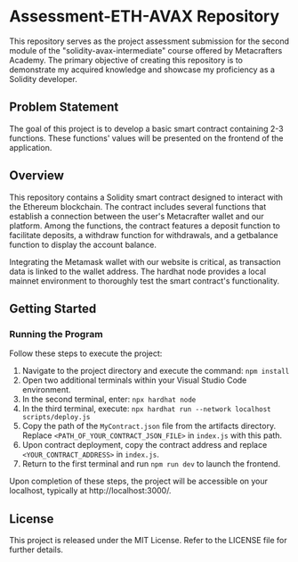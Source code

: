 # Assessment-ETH-AVAX Repository

This repository serves as the project assessment submission for the second module of the "solidity-avax-intermediate" course offered by Metacrafters Academy. The primary objective of creating this repository is to demonstrate my acquired knowledge and showcase my proficiency as a Solidity developer.

## Problem Statement

The goal of this project is to develop a basic smart contract containing 2-3 functions. These functions' values will be presented on the frontend of the application.

## Overview

This repository contains a Solidity smart contract designed to interact with the Ethereum blockchain. The contract includes several functions that establish a connection between the user's Metacrafter wallet and our platform. Among the functions, the contract features a deposit function to facilitate deposits, a withdraw function for withdrawals, and a getbalance function to display the account balance.

Integrating the Metamask wallet with our website is critical, as transaction data is linked to the wallet address. The hardhat node provides a local mainnet environment to thoroughly test the smart contract's functionality.

## Getting Started

### Running the Program

Follow these steps to execute the project:

1. Navigate to the project directory and execute the command: `npm install`
2. Open two additional terminals within your Visual Studio Code environment.
3. In the second terminal, enter: `npx hardhat node`
4. In the third terminal, execute: `npx hardhat run --network localhost scripts/deploy.js`
5. Copy the path of the `MyContract.json` file from the artifacts directory. Replace `<PATH_OF_YOUR_CONTRACT_JSON_FILE>` in `index.js` with this path.
6. Upon contract deployment, copy the contract address and replace `<YOUR_CONTRACT_ADDRESS>` in `index.js`.
7. Return to the first terminal and run `npm run dev` to launch the frontend.

Upon completion of these steps, the project will be accessible on your localhost, typically at http://localhost:3000/.

## License

This project is released under the MIT License. Refer to the LICENSE file for further details.
